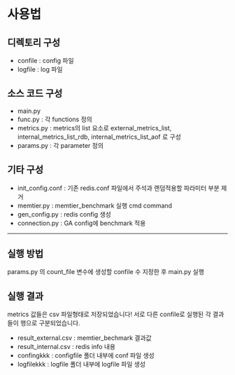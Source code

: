 # 사용법

## 디렉토리 구성
* confile : config 파일 
* logfile : log 파일

## 소스 코드 구성
* main.py
* func.py : 각 functions 정의
* metrics.py : metrics의 list 요소로 external_metrics_list, internal_metrics_list_rdb, internal_metrics_list_aof 로 구성
* params.py : 각 parameter 정의

## 기타 구성 
* init_config.conf : 기존 redis.conf 파일에서 주석과 랜덤적용할 파라미터 부분 제거
* memtier.py : memtier_benchmark 실행 cmd command
* gen_config.py : redis config 생성
* connection.py : GA config에 benchmark 적용
---

## 실행 방법
params.py 의 count_file 변수에 생성할 confile 수 지정한 후 main.py 실행

## 실행 결과
metrics 값들은 csv 파일형태로 저장되었습니다! 서로 다른 confile로 실행된 각 결과들이 행으로 구분되었습니다. 
* result_external.csv : memtier_bechmark 결과값
* result_internal.csv : redis info 내용
* confingkkk : configfile 폴더 내부에 conf 파일 생성
* logfilekkk : logfile 폴더 내부에 logfile 파일 생성
